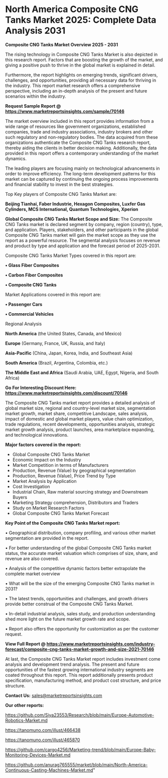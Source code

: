  # North America Composite CNG Tanks Market 2025: Complete Data Analysis 2031

<Strong> Composite CNG Tanks Market Overview 2025 - 2031</strong>

The rising technology in Composite CNG Tanks Market is also depicted in this research report. Factors that are boosting the growth of the market, and giving a positive push to thrive in the global market is explained in detail.

Furthermore, the report highlights on emerging trends, significant drivers, challenges, and opportunities, providing all necessary data for thriving in the industry. This report market research offers a comprehensive perspective, including an in-depth analysis of the present and future scenarios within the industry.

<strong>Request Sample Report @ <a href=https://www.marketreportsinsights.com/sample/70146>https://www.marketreportsinsights.com/sample/70146</a></strong>

The market overview included in this report provides information from a wide range of resources like government organizations, established companies, trade and industry associations, industry brokers and other such regulatory and non-regulatory bodies. The data acquired from these organizations authenticate the Composite CNG Tanks research report, thereby aiding the clients in better decision making. Additionally, the data provided in this report offers a contemporary understanding of the market dynamics.

The leading players are focusing mainly on technological advancements in order to improve efficiency. The long-term development patterns for this market can be captured by continuing the ongoing process improvements and financial stability to invest in the best strategies.

Top Key players of Composite CNG Tanks Market are:

<strong>Beijing Tianhai, Faber Industrie, Hexagon Composites, Luxfer Gas Cylinders, MCS International, Quantum Technologies, Xperion</strong>

<strong><b>Global Composite CNG Tanks Market Scope and Size:</b></strong>
The Composite CNG Tanks market is declared segment by company, region (country), type, and application. Players, stakeholders, and other participants in the global Composite CNG Tanks market will gain the market scope as they use the report as a powerful resource. The segmental analysis focuses on revenue and product by type and application and the forecast period of 2025-2031.

Composite CNG Tanks Market Types covered in this report are:

<strong>• Glass Fiber Composites

• Carbon Fiber Composites

• Composite CNG Tanks</strong>

Market Applications covered in this report are:

<strong>• Passenger Cars

• Commercial Vehicles</strong> 

Regional Analysis

<strong>North America</strong> (the United States, Canada, and Mexico)

<strong>Europe</strong> (Germany, France, UK, Russia, and Italy)

<strong>Asia-Pacific</strong> (China, Japan, Korea, India, and Southeast Asia)

<strong>South America</strong> (Brazil, Argentina, Colombia, etc.)

<strong>The Middle East and Africa</strong> (Saudi Arabia, UAE, Egypt, Nigeria, and South Africa)

<strong>Go For Interesting Discount Here: <a href=https://www.marketreportsinsights.com/discount/70146>https://www.marketreportsinsights.com/discount/70146</a></strong>

The Composite CNG Tanks market report provides a detailed analysis of global market size, regional and country-level market size, segmentation market growth, market share, competitive Landscape, sales analysis, impact of domestic and global market players, value chain optimization, trade regulations, recent developments, opportunities analysis, strategic market growth analysis, product launches, area marketplace expanding, and technological innovations.

<strong><b>Major factors covered in the report:</b></strong>
<ul>
  <li>Global Composite CNG Tanks Market </li>
  <li>Economic Impact on the Industry</li>
  <li>Market Competition in terms of Manufacturers</li>
  <li>Production, Revenue (Value) by geographical segmentation</li>
  <li>Production, Revenue (Value), Price Trend by Type</li>
  <li>Market Analysis by Application</li>
  <li>Cost Investigation</li>
  <li>Industrial Chain, Raw material sourcing strategy and Downstream Buyers</li>
  <li>Marketing Strategy comprehension, Distributors and Traders</li>
  <li>Study on Market Research Factors</li>
  <li>Global Composite CNG Tanks Market Forecast</li>
</ul>

<strong><b>Key Point of the Composite CNG Tanks Market report:</b></strong>

• Geographical distribution, company profiling, and various other market segmentation are provided in the report.

• For better understanding of the global Composite CNG Tanks market status, the accurate market valuation which comprises of size, share, and revenue are also covered.

• Analysis of the competitive dynamic factors better extrapolate the complete market overview

• What will be the size of the emerging Composite CNG Tanks market in 2031?

• The latest trends, opportunities and challenges, and growth drivers provide better construal of the Composite CNG Tanks Market.

• In-detail industrial analysis, sales study, and production understanding shed more light on the future market growth rate and scope.

• Report also offers the opportunity for customization as per the customer request.

<strong><b>View Full Report @ <a href=https://www.marketreportsinsights.com/industry-forecast/composite-cng-tanks-market-growth-and-size-2021-70146>https://www.marketreportsinsights.com/industry-forecast/composite-cng-tanks-market-growth-and-size-2021-70146</a></b></strong>


At last, the Composite CNG Tanks Market report includes investment come analysis and development trend analysis. The present and future opportunities of the fastest growing international industry segments are coated throughout this report. This report additionally presents product specification, manufacturing method, and product cost structure, and price structure.

<strong>Contact Us:</strong>
sales@marketreportsinsights.com

<strong>Our other reports:</strong>

<a href=https://github.com/Siya23553/Research/blob/main/Europe-Automotive-Robotics-Market.md>https://github.com/Siya23553/Research/blob/main/Europe-Automotive-Robotics-Market.md</a>

<a href=https://tanomuno.com/illust/466438>https://tanomuno.com/illust/466438</a>

<a href=https://tanomuno.com/illust/465870>https://tanomuno.com/illust/465870</a>

<a href=https://github.com/cargo4256/Marketing-trend/blob/main/Europe-Baby-Monitoring-Devices-Market.md>https://github.com/cargo4256/Marketing-trend/blob/main/Europe-Baby-Monitoring-Devices-Market.md</a>

<a href=https://github.com/anurag765555/market/blob/main/North-America-Continuous-Casting-Machines-Market.md>https://github.com/anurag765555/market/blob/main/North-America-Continuous-Casting-Machines-Market.md</a>"
